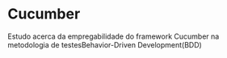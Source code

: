 # Cucumber
Estudo acerca da empregabilidade do framework Cucumber na metodologia de testesBehavior-Driven Development(BDD)
